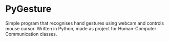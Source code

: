PyGesture
=========

Simple program that recognises hand gestures using webcam and controls mouse cursor. Written in Python, made as project for Human-Computer Communication classes.
